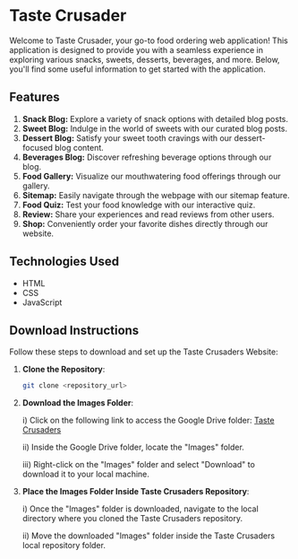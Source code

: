 # Taste Crusader

Welcome to Taste Crusader, your go-to food ordering web application! This application is designed to provide you with a seamless experience in exploring various snacks, sweets, desserts, beverages, and more. Below, you'll find some useful information to get started with the application.

## Features

1. **Snack Blog:** Explore a variety of snack options with detailed blog posts.
2. **Sweet Blog:** Indulge in the world of sweets with our curated blog posts.
3. **Dessert Blog:** Satisfy your sweet tooth cravings with our dessert-focused blog content.
4. **Beverages Blog:** Discover refreshing beverage options through our blog.
5. **Food Gallery:** Visualize our mouthwatering food offerings through our gallery.
6. **Sitemap:** Easily navigate through the webpage with our sitemap feature.
7. **Food Quiz:** Test your food knowledge with our interactive quiz.
8. **Review:** Share your experiences and read reviews from other users.
9. **Shop:** Conveniently order your favorite dishes directly through our website.

## Technologies Used

- HTML
- CSS
- JavaScript

## Download Instructions

Follow these steps to download and set up the Taste Crusaders Website:

1. **Clone the Repository**: 
   ```bash
   git clone <repository_url>

2. **Download the Images Folder**:

   i) Click on the following link to access the Google Drive folder: [Taste Crusaders](https://drive.google.com/drive/folders/14Lc2H4AGedl8Hnqd-zp2Cq5GNbrEot2F?usp=sharing)
   
   ii) Inside the Google Drive folder, locate the    "Images" folder.
   
   iii) Right-click on the "Images" folder and select "Download" to download it to your local machine.

3. **Place the Images Folder Inside Taste Crusaders Repository**:

   i) Once the "Images" folder is downloaded, navigate to the local directory where you cloned the Taste Crusaders repository.
   
      ii) Move the downloaded "Images" folder inside the Taste Crusaders local repository folder.
